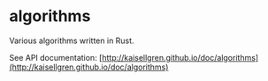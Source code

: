 # algorithms

Various algorithms written in Rust.

See API documentation: [http://kaisellgren.github.io/doc/algorithms](http://kaisellgren.github.io/doc/algorithms)